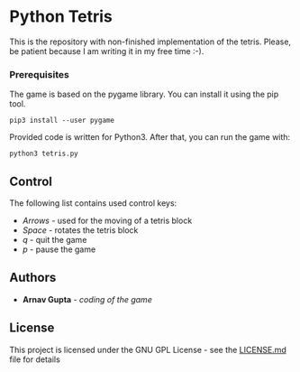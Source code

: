 # Python Tetris

This is the repository with non-finished implementation of the tetris. Please, be patient because I am writing it in my free time :-).

### Prerequisites

The game is based on the pygame library. You can install it using the pip tool.

```
pip3 install --user pygame
```

Provided code is written for Python3. After that, you can run the game with:

```
python3 tetris.py
```


## Control

The following list contains used control keys:

* *Arrows* - used for the moving of a tetris block
* *Space*  - rotates the tetris block
* *q*      - quit the game
* *p*      - pause the game

## Authors

* **Arnav Gupta** - *coding of the game*

## License

This project is licensed under the GNU GPL License - see the [LICENSE.md](LICENSE.md) file for details

